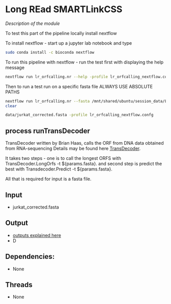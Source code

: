 # Long REad SMARTLinkCSS 
*Description of the module*

To test this part of the pipeline locally install nextflow

To install nextflow - start up a jupyter lab notebook and type
```bash
sudo conda install -c bioconda nextflow
```

To run this pipeline with nextflow - run the test first with displaying the help message
```bash
nextflow run lr_orfcalling.nr --help -profile lr_orfcalling_nextflow.config
```

Then to run a test run on a specific fasta file ALWAYS USE ABSOLUTE PATHS
```bash
nextflow run lr_orfcalling.nr --fasta /mnt/shared/ubuntu/session_data/Long-Read-Proteogenomics/obs
clear

data/jurkat_corrected.fasta -profile lr_orfcalling_nextflow.confg
```

## process runTransDecoder

TransDecoder written by Brian Haas, calls the ORF from DNA data obtained from RNA-sequencing
Details may be found here [TransDecoder](https://github.com/TransDecoder/TransDecoder/wiki).

It takes two steps - one is to call the longest ORFS with TransDecoder.LongOrfs -t ${params.fasta}.
and second step is predict the best with Transdecoder.Predict -t ${params.fasta}.

All that is required for input is a fasta file.

## Input
- jurkat_corrected.fasta 

## Output
- [outputs explained here](https://github.com/TransDecoder/TransDecoder/wiki)
- D

## Dependencies: 
- None

## Threads
- None

